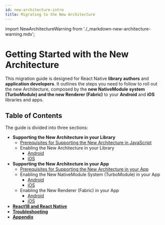 ```yaml
---
id: new-architecture-intro
title: Migrating to the New Architecture
---
```


import NewArchitectureWarning from './\_markdown-new-architecture-warning.mdx';

<NewArchitectureWarning/>

# Getting Started with the New Architecture

This migration guide is designed for React Native **library authors** and **application developers**. It outlines the steps you need to follow to roll out the new Architecture, composed by the **new NativeModule system (TurboModule) and the new Renderer (Fabric)** to your **Android** and **iOS** libraries and apps.

## Table of Contents

The guide is divided into three sections:

- **Supporting the New Architecture in your Library**
  - [Prerequisites for Supporting the New Architecture in JavaScript](new-architecture-library-intro)
  - Enabling the New Architecture in your Library
    - [Android](new-architecture-library-android)
    - [iOS](new-architecture-library-ios)
- **Supporting the New Architecture in your App**
  - [Prerequisites for Supporting the New Architecture in your App](new-architecture-app-intro)
  - Enabling the New NativeModule System (TurboModule) in your App
    - [Android](new-architecture-app-modules-android)
    - [iOS](new-architecture-app-modules-ios)
  - Enabling the New Renderer (Fabric) in your App
    - [Android](new-architecture-app-renderer-android)
    - [iOS](new-architecture-app-renderer-ios)
- [**React18 and React Native**](react-18-and-react-native)
- [**Troubleshooting**](new-architecture-troubleshooting)
- [**Appendix**](new-architecture-appendix)
